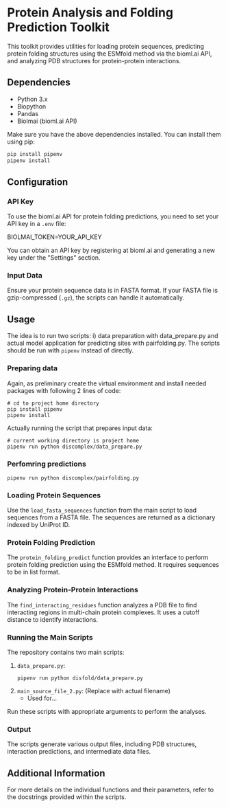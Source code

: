 # Protein Analysis and Folding Prediction Toolkit

This toolkit provides utilities for loading protein sequences, predicting protein folding structures using the ESMfold method via the bioml.ai API, and analyzing PDB structures for protein-protein interactions.

## Dependencies

- Python 3.x
- Biopython
- Pandas
- Biolmai (bioml.ai API)

Make sure you have the above dependencies installed. You can install them using pip:

```bash
pip install pipenv
pipenv install
```

## Configuration

### API Key

To use the bioml.ai API for protein folding predictions, you need to set your API key in a `.env` file:

BIOLMAI_TOKEN=YOUR_API_KEY

You can obtain an API key by registering at bioml.ai and generating a new key under the "Settings" section.

### Input Data

Ensure your protein sequence data is in FASTA format. If your FASTA file is gzip-compressed (`.gz`), the scripts can handle it automatically.

## Usage

The idea is to run two scripts: i) data preparation with data_prepare.py and actual model application for predicting sites with pairfolding.py. The scripts should be run with `pipenv` instead of directly.

### Preparing data

Again, as preliminary create the virtual environment and install needed packages with following 2 lines of code:

```
# cd to project home directory
pip install pipenv
pipenv install
```

Actually running the script that prepares input data:

```
# current working directory is project home
pipenv run python discomplex/data_prepare.py
```

### Perfomring predictions

```
pipenv run python discomplex/pairfolding.py 
```

### Loading Protein Sequences

Use the `load_fasta_sequences` function from the main script to load sequences from a FASTA file. The sequences are returned as a dictionary indexed by UniProt ID.

### Protein Folding Prediction

The `protein_folding_predict` function provides an interface to perform protein folding prediction using the ESMfold method. It requires sequences to be in list format.

### Analyzing Protein-Protein Interactions

The `find_interacting_residues` function analyzes a PDB file to find interacting regions in multi-chain protein complexes. It uses a cutoff distance to identify interactions.

### Running the Main Scripts

The repository contains two main scripts:

1. `data_prepare.py`: 
   ```
   pipenv run python disfold/data_prepare.py
   ```
2. `main_source_file_2.py`: (Replace with actual filename)
   - Used for...

Run these scripts with appropriate arguments to perform the analyses.

### Output

The scripts generate various output files, including PDB structures, interaction predictions, and intermediate data files.

## Additional Information

For more details on the individual functions and their parameters, refer to the docstrings provided within the scripts.
